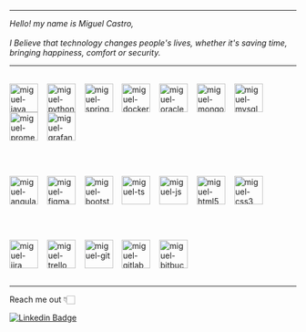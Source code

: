 <hr>

<i>
Hello! my name is Miguel Castro,
<br><br>
I Believe that technology changes people's lives, whether it's saving time, bringing happiness, comfort or security.
</i>

<hr>

<div style="display: inline_block">
  <br>
  <img align="center" alt="miguel-java" height="50" width="50" src="https://cdn.jsdelivr.net/gh/devicons/devicon/icons/java/java-original-wordmark.svg"/>
  &nbsp;&nbsp;
  <img align="center" alt="miguel-python" height="50" width="50" src="https://cdn.jsdelivr.net/gh/devicons/devicon/icons/python/python-original-wordmark.svg"/>
  &nbsp;&nbsp;
  <img align="center" alt="miguel-spring" height="50" width="50" src="https://cdn.jsdelivr.net/gh/devicons/devicon/icons/spring/spring-original-wordmark.svg"/>
  &nbsp;&nbsp;
  <img align="center" alt="miguel-docker" height="50" width="50" src="https://cdn.jsdelivr.net/gh/devicons/devicon/icons/docker/docker-plain-wordmark.svg"/>
  &nbsp;&nbsp;
  <img align="center" alt="miguel-oracle" height="50" width="50" src="https://cdn.jsdelivr.net/gh/devicons/devicon/icons/oracle/oracle-original.svg"/>
  &nbsp;&nbsp;
  <img align="center" alt="miguel-mongoDB" height="50" width="50" src="https://cdn.jsdelivr.net/gh/devicons/devicon/icons/mongodb/mongodb-original-wordmark.svg"/>
  &nbsp;&nbsp;
  <img align="center" alt="miguel-mysql" height="50" width="50" src="https://cdn.jsdelivr.net/gh/devicons/devicon/icons/mysql/mysql-original-wordmark.svg"/>
  &nbsp;&nbsp;
  <img align="center" alt="miguel-prometheus" height="50" width="50" src="https://cdn.jsdelivr.net/gh/devicons/devicon/icons/prometheus/prometheus-original-wordmark.svg"/>
  &nbsp;&nbsp;
  <img align="center" alt="miguel-grafana" height="50" width="50" src="https://cdn.jsdelivr.net/gh/devicons/devicon/icons/grafana/grafana-original-wordmark.svg"/>


  <br><br>

  
  <img align="center" alt="miguel-angular" height="50" width="50" src="https://cdn.jsdelivr.net/gh/devicons/devicon/icons/angularjs/angularjs-original.svg"/>
  &nbsp;&nbsp;
  <img align="center" alt="miguel-figma" height="50" width="50" src="https://cdn.jsdelivr.net/gh/devicons/devicon/icons/figma/figma-original.svg"/>
  &nbsp;&nbsp;
  <img align="center" alt="miguel-bootstrap" height="50" width="50" src="https://cdn.jsdelivr.net/gh/devicons/devicon/icons/bootstrap/bootstrap-original.svg"/>
  &nbsp;&nbsp;
  <img align="center" alt="miguel-ts" height="50" width="50" src="https://cdn.jsdelivr.net/gh/devicons/devicon/icons/typescript/typescript-original.svg"/>
  &nbsp;&nbsp;
  <img align="center" alt="miguel-js" height="50" width="50" src="https://cdn.jsdelivr.net/gh/devicons/devicon/icons/javascript/javascript-original.svg"/>
  &nbsp;&nbsp;
  <img align="center" alt="miguel-html5" height="50" width="50" src="https://cdn.jsdelivr.net/gh/devicons/devicon/icons/html5/html5-original.svg"/>
  &nbsp;&nbsp;
  <img align="center" alt="miguel-css3" height="50" width="50" src="https://cdn.jsdelivr.net/gh/devicons/devicon/icons/css3/css3-original.svg"/>
  

  <br><br>


  <img align="center" alt="miguel-jira" height="50" width="50" src="https://cdn.jsdelivr.net/gh/devicons/devicon/icons/jira/jira-original-wordmark.svg"/>
  &nbsp;&nbsp;
  <img align="center" alt="miguel-trello" height="50" width="50" src="https://cdn.jsdelivr.net/gh/devicons/devicon/icons/trello/trello-plain-wordmark.svg"/>
  &nbsp;&nbsp;
  <img align="center" alt="miguel-git" height="50" width="50" src="https://cdn.jsdelivr.net/gh/devicons/devicon/icons/git/git-original-wordmark.svg"/>
  &nbsp;&nbsp;
  <img align="center" alt="miguel-gitlab" height="50" width="50" src="https://cdn.jsdelivr.net/gh/devicons/devicon/icons/gitlab/gitlab-original-wordmark.svg"/>
  &nbsp;&nbsp;
  <img align="center" alt="miguel-bitbucket" height="50" width="50" src="https://cdn.jsdelivr.net/gh/devicons/devicon/icons/bitbucket/bitbucket-original-wordmark.svg"/>
  &nbsp;&nbsp;
</div>
<br>

<hr>

Reach me out 👇🏻

[![Linkedin Badge](https://img.shields.io/badge/-Miguel%20Castro-6633cc?style=flat-square&labelColor=6633cc&logo=linkedin&logoColor=white&link=https://www.linkedin.com/in/miguel-castro-b199b71b4/)](https://www.linkedin.com/in/miguel-castro-b199b71b4/) 

